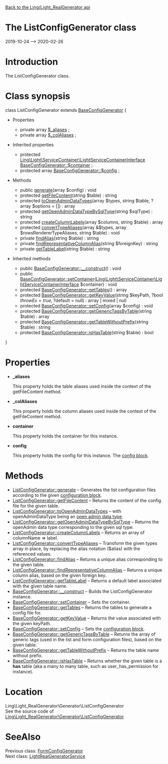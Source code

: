 [Back to the Ling/Light_RealGenerator api](https://github.com/lingtalfi/Light_RealGenerator/blob/master/doc/api/Ling/Light_RealGenerator.md)



The ListConfigGenerator class
================
2019-10-24 --> 2020-02-26






Introduction
============

The ListConfigGenerator class.



Class synopsis
==============


class <span class="pl-k">ListConfigGenerator</span> extends [BaseConfigGenerator](https://github.com/lingtalfi/Light_RealGenerator/blob/master/doc/api/Ling/Light_RealGenerator/Generator/BaseConfigGenerator.md)  {

- Properties
    - private array [$_aliases](#property-_aliases) ;
    - private array [$_colAliases](#property-_colAliases) ;

- Inherited properties
    - protected [Ling\Light\ServiceContainer\LightServiceContainerInterface](https://github.com/lingtalfi/Light/blob/master/doc/api/Ling/Light/ServiceContainer/LightServiceContainerInterface.md) [BaseConfigGenerator::$container](#property-container) ;
    - protected array [BaseConfigGenerator::$config](#property-config) ;

- Methods
    - public [generate](https://github.com/lingtalfi/Light_RealGenerator/blob/master/doc/api/Ling/Light_RealGenerator/Generator/ListConfigGenerator/generate.md)(array $config) : void
    - protected [getFileContent](https://github.com/lingtalfi/Light_RealGenerator/blob/master/doc/api/Ling/Light_RealGenerator/Generator/ListConfigGenerator/getFileContent.md)(string $table) : string
    - protected [toOpenAdminDataTypes](https://github.com/lingtalfi/Light_RealGenerator/blob/master/doc/api/Ling/Light_RealGenerator/Generator/ListConfigGenerator/toOpenAdminDataTypes.md)(array $types, string $table, ?array $options = []) : array
    - protected [getOpenAdminDataTypeBySqlType](https://github.com/lingtalfi/Light_RealGenerator/blob/master/doc/api/Ling/Light_RealGenerator/Generator/ListConfigGenerator/getOpenAdminDataTypeBySqlType.md)(string $sqlType) : string
    - protected [createColumnLabels](https://github.com/lingtalfi/Light_RealGenerator/blob/master/doc/api/Ling/Light_RealGenerator/Generator/ListConfigGenerator/createColumnLabels.md)(array $columns, string $table) : array
    - protected [convertTypeAliases](https://github.com/lingtalfi/Light_RealGenerator/blob/master/doc/api/Ling/Light_RealGenerator/Generator/ListConfigGenerator/convertTypeAliases.md)(array &$types, array $rowsRendererTypeAliases, string $table) : void
    - private [findAlias](https://github.com/lingtalfi/Light_RealGenerator/blob/master/doc/api/Ling/Light_RealGenerator/Generator/ListConfigGenerator/findAlias.md)(string $table) : string
    - private [findRepresentativeColumnAlias](https://github.com/lingtalfi/Light_RealGenerator/blob/master/doc/api/Ling/Light_RealGenerator/Generator/ListConfigGenerator/findRepresentativeColumnAlias.md)(string $foreignKey) : string
    - private [getTableLabel](https://github.com/lingtalfi/Light_RealGenerator/blob/master/doc/api/Ling/Light_RealGenerator/Generator/ListConfigGenerator/getTableLabel.md)(string $table) : string

- Inherited methods
    - public [BaseConfigGenerator::__construct](https://github.com/lingtalfi/Light_RealGenerator/blob/master/doc/api/Ling/Light_RealGenerator/Generator/BaseConfigGenerator/__construct.md)() : void
    - public [BaseConfigGenerator::setContainer](https://github.com/lingtalfi/Light_RealGenerator/blob/master/doc/api/Ling/Light_RealGenerator/Generator/BaseConfigGenerator/setContainer.md)([Ling\Light\ServiceContainer\LightServiceContainerInterface](https://github.com/lingtalfi/Light/blob/master/doc/api/Ling/Light/ServiceContainer/LightServiceContainerInterface.md) $container) : void
    - protected [BaseConfigGenerator::getTables](https://github.com/lingtalfi/Light_RealGenerator/blob/master/doc/api/Ling/Light_RealGenerator/Generator/BaseConfigGenerator/getTables.md)() : array
    - protected [BaseConfigGenerator::getKeyValue](https://github.com/lingtalfi/Light_RealGenerator/blob/master/doc/api/Ling/Light_RealGenerator/Generator/BaseConfigGenerator/getKeyValue.md)(string $keyPath, ?bool $throwEx = true, ?$default = null) : array | mixed | null
    - protected [BaseConfigGenerator::setConfig](https://github.com/lingtalfi/Light_RealGenerator/blob/master/doc/api/Ling/Light_RealGenerator/Generator/BaseConfigGenerator/setConfig.md)(array $config) : void
    - protected [BaseConfigGenerator::getGenericTagsByTable](https://github.com/lingtalfi/Light_RealGenerator/blob/master/doc/api/Ling/Light_RealGenerator/Generator/BaseConfigGenerator/getGenericTagsByTable.md)(string $table) : array
    - protected [BaseConfigGenerator::getTableWithoutPrefix](https://github.com/lingtalfi/Light_RealGenerator/blob/master/doc/api/Ling/Light_RealGenerator/Generator/BaseConfigGenerator/getTableWithoutPrefix.md)(string $table) : string
    - protected [BaseConfigGenerator::isHasTable](https://github.com/lingtalfi/Light_RealGenerator/blob/master/doc/api/Ling/Light_RealGenerator/Generator/BaseConfigGenerator/isHasTable.md)(string $table) : bool

}




Properties
=============

- <span id="property-_aliases"><b>_aliases</b></span>

    This property holds the table aliases used inside the context of the getFileContent method.
    
    

- <span id="property-_colAliases"><b>_colAliases</b></span>

    This property holds the column aliases used inside the context of the getFileContent method.
    
    

- <span id="property-container"><b>container</b></span>

    This property holds the container for this instance.
    
    

- <span id="property-config"><b>config</b></span>

    This property holds the config for this instance.
    The [config block](https://github.com/lingtalfi/Light_RealGenerator/blob/master/doc/pages/realgen-configuration-block.md).
    
    



Methods
==============

- [ListConfigGenerator::generate](https://github.com/lingtalfi/Light_RealGenerator/blob/master/doc/api/Ling/Light_RealGenerator/Generator/ListConfigGenerator/generate.md) &ndash; Generates the list configuration files according to the given [configuration block](https://github.com/lingtalfi/Light_RealGenerator/blob/master/doc/pages/realgen-configuration-block.md).
- [ListConfigGenerator::getFileContent](https://github.com/lingtalfi/Light_RealGenerator/blob/master/doc/api/Ling/Light_RealGenerator/Generator/ListConfigGenerator/getFileContent.md) &ndash; Returns the content of the config file for the given table.
- [ListConfigGenerator::toOpenAdminDataTypes](https://github.com/lingtalfi/Light_RealGenerator/blob/master/doc/api/Ling/Light_RealGenerator/Generator/ListConfigGenerator/toOpenAdminDataTypes.md) &ndash; with openAdminDataType being an [open admin data type](https://github.com/lingtalfi/Light_Realist/blob/master/doc/pages/open-admin-table-protocol.md#the-data-types).
- [ListConfigGenerator::getOpenAdminDataTypeBySqlType](https://github.com/lingtalfi/Light_RealGenerator/blob/master/doc/api/Ling/Light_RealGenerator/Generator/ListConfigGenerator/getOpenAdminDataTypeBySqlType.md) &ndash; Returns the openAdmin data type corresponding to the given sql type.
- [ListConfigGenerator::createColumnLabels](https://github.com/lingtalfi/Light_RealGenerator/blob/master/doc/api/Ling/Light_RealGenerator/Generator/ListConfigGenerator/createColumnLabels.md) &ndash; Returns an array of columnName => label.
- [ListConfigGenerator::convertTypeAliases](https://github.com/lingtalfi/Light_RealGenerator/blob/master/doc/api/Ling/Light_RealGenerator/Generator/ListConfigGenerator/convertTypeAliases.md) &ndash; Transform the given types array in place, by replacing the alias notation ($alias) with the referenced values.
- [ListConfigGenerator::findAlias](https://github.com/lingtalfi/Light_RealGenerator/blob/master/doc/api/Ling/Light_RealGenerator/Generator/ListConfigGenerator/findAlias.md) &ndash; Returns a unique alias corresponding to the given table.
- [ListConfigGenerator::findRepresentativeColumnAlias](https://github.com/lingtalfi/Light_RealGenerator/blob/master/doc/api/Ling/Light_RealGenerator/Generator/ListConfigGenerator/findRepresentativeColumnAlias.md) &ndash; Returns a unique column alias, based on the given foreign key.
- [ListConfigGenerator::getTableLabel](https://github.com/lingtalfi/Light_RealGenerator/blob/master/doc/api/Ling/Light_RealGenerator/Generator/ListConfigGenerator/getTableLabel.md) &ndash; Returns a default label associated with the given table name.
- [BaseConfigGenerator::__construct](https://github.com/lingtalfi/Light_RealGenerator/blob/master/doc/api/Ling/Light_RealGenerator/Generator/BaseConfigGenerator/__construct.md) &ndash; Builds the ListConfigGenerator instance.
- [BaseConfigGenerator::setContainer](https://github.com/lingtalfi/Light_RealGenerator/blob/master/doc/api/Ling/Light_RealGenerator/Generator/BaseConfigGenerator/setContainer.md) &ndash; Sets the container.
- [BaseConfigGenerator::getTables](https://github.com/lingtalfi/Light_RealGenerator/blob/master/doc/api/Ling/Light_RealGenerator/Generator/BaseConfigGenerator/getTables.md) &ndash; Returns the tables to generate a config file for.
- [BaseConfigGenerator::getKeyValue](https://github.com/lingtalfi/Light_RealGenerator/blob/master/doc/api/Ling/Light_RealGenerator/Generator/BaseConfigGenerator/getKeyValue.md) &ndash; Returns the value associated with the given keyPath.
- [BaseConfigGenerator::setConfig](https://github.com/lingtalfi/Light_RealGenerator/blob/master/doc/api/Ling/Light_RealGenerator/Generator/BaseConfigGenerator/setConfig.md) &ndash; Sets the [configuration block](https://github.com/lingtalfi/Light_RealGenerator/blob/master/doc/pages/realgen-configuration-block.md).
- [BaseConfigGenerator::getGenericTagsByTable](https://github.com/lingtalfi/Light_RealGenerator/blob/master/doc/api/Ling/Light_RealGenerator/Generator/BaseConfigGenerator/getGenericTagsByTable.md) &ndash; Returns the array of generic tags (used in the list and form configuration files), based on the given table.
- [BaseConfigGenerator::getTableWithoutPrefix](https://github.com/lingtalfi/Light_RealGenerator/blob/master/doc/api/Ling/Light_RealGenerator/Generator/BaseConfigGenerator/getTableWithoutPrefix.md) &ndash; Returns the table name without prefix.
- [BaseConfigGenerator::isHasTable](https://github.com/lingtalfi/Light_RealGenerator/blob/master/doc/api/Ling/Light_RealGenerator/Generator/BaseConfigGenerator/isHasTable.md) &ndash; Returns whether the given table is a **has** table (aka a many to many table, such as user_has_permission for instance).





Location
=============
Ling\Light_RealGenerator\Generator\ListConfigGenerator<br>
See the source code of [Ling\Light_RealGenerator\Generator\ListConfigGenerator](https://github.com/lingtalfi/Light_RealGenerator/blob/master/Generator/ListConfigGenerator.php)



SeeAlso
==============
Previous class: [FormConfigGenerator](https://github.com/lingtalfi/Light_RealGenerator/blob/master/doc/api/Ling/Light_RealGenerator/Generator/FormConfigGenerator.md)<br>Next class: [LightRealGeneratorService](https://github.com/lingtalfi/Light_RealGenerator/blob/master/doc/api/Ling/Light_RealGenerator/Service/LightRealGeneratorService.md)<br>
